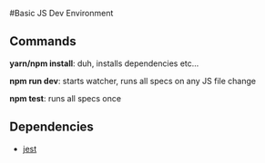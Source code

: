 #Basic JS Dev Environment

## Commands

**yarn/npm install**: duh, installs dependencies etc...

**npm run dev**: starts watcher, runs all specs on any JS file change

**npm test**: runs all specs once

## Dependencies

* [jest](https://github.com/facebook/jest)
